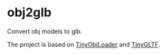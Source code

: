 # obj2glb

Convert obj models to glb.

The project is based on [TinyObjLoader](https://github.com/tinyobjloader/tinyobjloader) and [TinyGLTF](https://github.com/syoyo/tinygltf).


